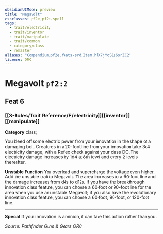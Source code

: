 ```yaml
---
obsidianUIMode: preview
title: "Megavolt"
cssclasses: pf2e,pf2e-spell
tags:
  - trait/electricity
  - trait/inventor
  - trait/manipulate
  - trait/common
  - category/class
  - remaster
aliases: "Compendium.pf2e.feats-srd.Item.hlX7jYoS1s6srZC2"
license: ORC
---
```

# Megavolt `pf2:2`
## Feat 6
### [[3-Rules/Trait Reference/E/electricity]][[inventor]][[manipulate]]

**Category** class; 




You bleed off some electric power from your innovation in the shape of a damaging bolt. Creatures in a 20-foot line from your innovation take 3d4 electricity damage, with a Reflex check against your class DC. The electricity damage increases by 1d4 at 8th level and every 2 levels thereafter.

**Unstable Function** You overload and supercharge the voltage even higher. Add the unstable trait to Megavolt. The area increases to a 60-foot line and the damage increases from d4s to d12s. If you have the breakthrough innovation class feature, you can choose a 60-foot or 90-foot line for the area when you use an unstable Megavolt; if you also have the revolutionary innovation class feature, you can choose a 60-foot, 90-foot, or 120-foot line.

* * *

**Special** If your innovation is a minion, it can take this action rather than you.

*Source: Pathfinder Guns & Gears*
*ORC*